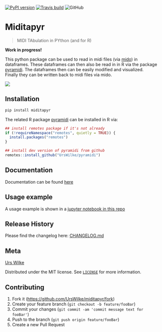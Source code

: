 <!-- template from here: https://dbader.org/blog/write-a-great-readme-for-your-github-project -->
[![PyPI version](https://badge.fury.io/py/miditapyr.svg)](https://badge.fury.io/py/miditapyr)
[![Travis build](https://api.travis-ci.org/urswilke/miditapyr.svg?branch=master)](https://travis-ci.org/urswilke/miditapyr)
![GitHub](https://img.shields.io/github/license/urswilke/miditapyr)


# Miditapyr
> MIDI TAbulation in PYthon (and for R)

**Work in progress!**

This python package can be used to read in midi files (via
[mido](https://github.com/mido/mido)) in dataframes. These dataframes can then
also be read in in R via the package
[pyramidi](https://github.com/urswilke/pyramidi). The dataframes then can be
easily modified and visualized. Finally they can be written back to midi files
via mido.

![](header.png)

## Installation

```sh
pip install miditapyr
```
The related R package [pyramidi](https://github.com/urswilke/pyramidi) can be installed in R via:

``` r
## install remotes package if it's not already
if (!requireNamespace("remotes", quietly = TRUE)) {
  install.packages("remotes")
}

## install dev version of pyramidi from github
remotes::install_github("UrsWilke/pyramidi")
```


## Documentation

Documentation can be found [here](https://miditapyr.readthedocs.io/)

## Usage example

A usage example is shown in a [jupyter notebook in this repo](https://nbviewer.jupyter.org/github/urswilke/miditapyr/blob/master/notebooks/pyramidi_integration.ipynb)
<!-- A few motivating and useful examples of how your product can be used. Spice this up with code blocks and potentially more screenshots.

_For more examples and usage, please refer to the [Wiki][wiki]._ -->

<!-- ## Development setup

Describe how to install all development dependencies and how to run an automated test-suite of some kind. Potentially do this for multiple platforms.

```sh
make install
npm test
``` -->

## Release History

Please find the changelog here: [CHANGELOG.md](https://github.com/urswilke/miditapyr/blob/master/CHANGELOG.md)

## Meta

[Urs Wilke](https://twitter.com/UrsWilke)

Distributed under the MIT license. See [``LICENSE``](https://github.com/urswilke/miditapyr/blob/master/LICENSE) for more information.

## Contributing

1. Fork it (<https://github.com/UrsWilke/miditapyr/fork>)
2. Create your feature branch (`git checkout -b feature/fooBar`)
3. Commit your changes (`git commit -am 'commit message text for fooBar'`)
4. Push to the branch (`git push origin feature/fooBar`)
5. Create a new Pull Request

<!-- Markdown link & img dfn's -->
<!-- [npm-image]: https://img.shields.io/npm/v/datadog-metrics.svg?style=flat-square
[npm-url]: https://npmjs.org/package/datadog-metrics
[npm-downloads]: https://img.shields.io/npm/dm/datadog-metrics.svg?style=flat-square
[travis-image]: https://img.shields.io/travis/dbader/node-datadog-metrics/master.svg?style=flat-square
[travis-url]: https://travis-ci.org/dbader/node-datadog-metrics
[wiki]: https://github.com/yourname/yourproject/wiki -->
